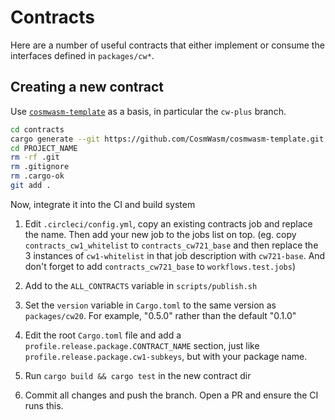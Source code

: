 # Contracts

Here are a number of useful contracts that either implement or consume the
interfaces defined in `packages/cw*`.

## Creating a new contract

Use [`cosmwasm-template`](https://github.com/CosmWasm/cosmwasm-template) as a
basis, in particular the `cw-plus` branch.

```bash
cd contracts
cargo generate --git https://github.com/CosmWasm/cosmwasm-template.git --branch cw-plus --name PROJECT_NAME
cd PROJECT_NAME
rm -rf .git
rm .gitignore
rm .cargo-ok
git add .
```

Now, integrate it into the CI and build system

1. Edit `.circleci/config.yml`, copy an existing contracts job and replace the
   name. Then add your new job to the jobs list on top. (eg. copy
   `contracts_cw1_whitelist` to `contracts_cw721_base` and then replace the 3
   instances of `cw1-whitelist` in that job description with `cw721-base`. And
   don't forget to add `contracts_cw721_base` to `workflows.test.jobs`)

1. Add to the `ALL_CONTRACTS` variable in `scripts/publish.sh`

1. Set the `version` variable in `Cargo.toml` to the same version as
   `packages/cw20`. For example, "0.5.0" rather than the default "0.1.0"

1. Edit the root `Cargo.toml` file and add a
   `profile.release.package.CONTRACT_NAME` section, just like
   `profile.release.package.cw1-subkeys`, but with your package name.

1. Run `cargo build && cargo test` in the new contract dir

1. Commit all changes and push the branch. Open a PR and ensure the CI runs
   this.

